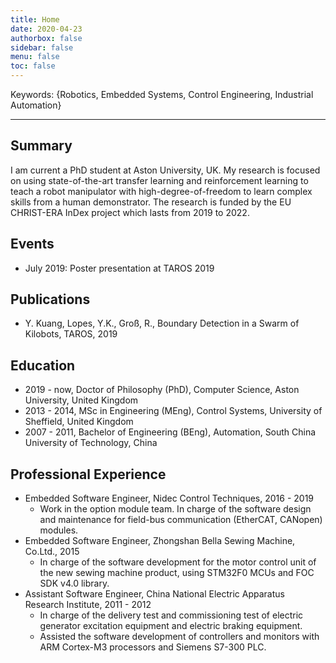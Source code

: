 ```yaml
---
title: Home
date: 2020-04-23
authorbox: false
sidebar: false
menu: false
toc: false
---
```


Keywords: {Robotics, Embedded Systems, Control Engineering, Industrial Automation}

---

## Summary

I am current a PhD student at Aston University, UK. My research is focused on using state-of-the-art transfer learning and reinforcement learning to teach a robot manipulator with high-degree-of-freedom to learn complex skills from a human demonstrator. The research is funded by the EU CHRIST-ERA InDex project which lasts from 2019 to 2022.

## Events

- July 2019: Poster presentation at TAROS 2019

## Publications

- Y. Kuang, Lopes, Y.K., Groß, R., Boundary Detection in a Swarm of Kilobots, TAROS, 2019

## Education

- 2019 - now, Doctor of Philosophy (PhD), Computer Science, Aston University, United Kingdom
- 2013 - 2014, MSc in Engineering (MEng), Control Systems, University of Sheffield, United Kingdom
- 2007 - 2011, Bachelor of Engineering (BEng), Automation, South China University of Technology, China

## Professional Experience

- Embedded Software Engineer, Nidec Control Techniques, 2016 - 2019
  - Work in the option module team. In charge of the software design and maintenance for field-bus communication (EtherCAT, CANopen) modules.
- Embedded Software Engineer, Zhongshan Bella Sewing Machine, Co.Ltd., 2015
  - In charge of the software development for the motor control unit of the new sewing machine product, using STM32F0 MCUs and FOC SDK v4.0 library.
- Assistant Software Engineer, China National Electric Apparatus Research Institute, 2011 - 2012
  - In charge of the delivery test and commissioning test of electric generator excitation equipment and electric braking equipment.
  - Assisted the software development of controllers and monitors with ARM Cortex-M3 processors and Siemens S7-300 PLC.
